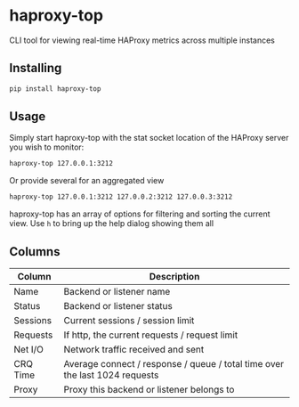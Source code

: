 # haproxy-top
CLI tool for viewing real-time HAProxy metrics across multiple instances

## Installing

```bash
pip install haproxy-top
```

## Usage

Simply start haproxy-top with the stat socket location of the HAProxy server you wish to monitor:
```bash
haproxy-top 127.0.0.1:3212
```

Or provide several for an aggregated view
```bash
haproxy-top 127.0.0.1:3212 127.0.0.2:3212 127.0.0.3:3212
```

haproxy-top has an array of options for filtering and sorting the current view. Use `h` to bring up the help dialog showing them all

## Columns

Column | Description
--- | ---
Name | Backend or listener name
Status | Backend or listener status
Sessions | Current sessions / session limit
Requests | If http, the current requests / request limit
Net I/O | Network traffic received and sent
CRQ Time | Average connect / response / queue / total time over the last 1024 requests
Proxy | Proxy this backend or listener belongs to
